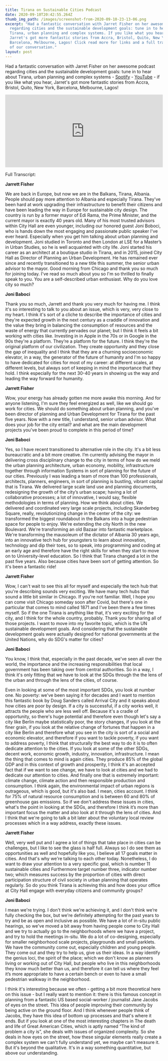```yaml
---
title: Tirana on Sustainable Cities Podcast
date: 2020-09-10T20:42:55.264Z
thumb_img_path: /images/screenshot-from-2020-09-10-23-13-06.png
excerpt: "Had a fantastic conversation with Jarret Fisher on her awesome podcast
  regarding cities and the sustainable development goals: tune in to hear about
  Tirana, urban planning and complex systems. If you like what you hear,
  Jarret's got more fantastic stories from Accra, Bristol, Quito, New York,
  Barcelona, Melbourne, Lagos! Click read more for links and a full transcript
  of our conversation."
layout: post
---
```

Had a fantastic conversation with Jarret Fisher on her awesome podcast regarding cities and the sustainable development goals: tune in to hear about Tirana, urban planning and complex systems - [Spotify](https://open.spotify.com/episode/3ZdtvV5dcJWaQLwhWCmDeZ?si=V__VTChPScuSU8G9xOo-Ng) - [YouTube](https://www.youtube.com/watch?v=hbdwKdoDRXE) - if you like what you hear, Jarret's got more fantastic stories from Accra, Bristol, Quito, New York, Barcelona, Melbourne, Lagos! 

<iframe src="https://open.spotify.com/embed-podcast/episode/3ZdtvV5dcJWaQLwhWCmDeZ"width="100%" height="232" frameborder="0" allowtransparency="true" allow="encrypted-media"></iframe>



Full Transcript:

**Jarrett Fisher**

We are back in Europe, but now we are in the Balkans, Tirana, Albania. People should pay more attention to Albania and especially Tirana. They've been hard at work upgrading their infrastructure to benefit their citizens and have been leading the way in Europe for sustainable city design. The country is run by a former mayor of Edi Rama, the Prime Minister, and the current mayor is exactly 40 years old. Many of his most trusted advisors within City Hall are even younger, including our honored guest Joni Boboci, who is hands down the most engaging and passionate public speaker I've ever heard. Especially when you get him talking about urban planning and development. Joni studied in Toronto and then London at LSE for a Master’s in Urban Studies, so he is well acquainted with city life. Joni started his career as an architect at a boutique studio in Tirana, and in 2015, joined City Hall as Director of Planning an Urban Development. He has remained ever since and recently transitioned to a new title this summer, the senior urban advisor to the mayor. Good morning from Chicago and thank you so much for joining today. I've read so much about you so I'm so thrilled to finally speak to you. You are a self-described urban enthusiast. Why do you love city so much?

**Joni Baboci**

Thank you so much, Jarrett and thank you very much for having me. I think it's so interesting to talk to you about an issue, which is very, very close to my heart. I think it's sort of a cliche to describe the importance of cities and they're expected growth in the next century as a craddle of innovation and the value they bring in balancing the consumption of resources and the waste of energy that currently pervades our planet; but I think it feels a bit working with cities like. Investing in in Apple in the 70s or in Google in the 90s they're a platform. They’re a platform for the future. I think they're the original platform of our civilization. They create opportunity and they close the gap of inequality and I think that they are a churning socioeconomic elevator, in a way, the generator of the future of humanity and I'm so happy to have dedicated for cities for most of my career: at different scales, at different levels, but always sort of keeping in mind the importance that they hold. I think especially for the next 30-40 years in showing us the way and leading the way forward for humanity.

**Jarrett Fisher**

Wow, your energy has already gotten me more awake this morning. And for anyone listening, I'm sure they feel energized as well, like we should go work for cities. We should do something about urban planning, and you've been director of planning and Urban Development for Tirana for the past five years. Now with a new title, I understand, senior urban advisor. What does your job for the city entail? and what are the main development projects you've been proud to complete in this period of time?

**Joni Baboci**

Yes, so I have recent transitioned to alternative role in the city. It's a bit less bureaucratic and a bit more creative. I’m currently advising the mayor in delivering cross disciplinary change to the city in terms of how do we meld the urban planning architecture, urban economy, mobility, infrastructure together through information Systems in sort of planning for the future of our cities. Previously I was leading a team of more than 100 professionals, architects, planners, engineers, in sort of planning is bustling, vibrant capital that is Tirana. We delivered large scale land use and planning documents, redesigning the growth of the city’s urban scape; having a lot of collaborative processes; a lot of innovative, I would say, flexible methodologies in terms of planning. How we think about cities. We delivered and coordinated very large scale projects, including Skanderbeg Square, really, revolutionizing change in the center of the city: we transformed the biggest roundabout in the Balkans into a huge pedestrian space for people to enjoy. We're extending the city North in the new Boulevard. We're transforming an old Bazaar into fantastic marketplace. We're transforming the mausoleum of the dictator of Albania 30 years ago, into an innovative tech hub for youngsters to learn about innovation, technology and dip their toes, so to speak, into programming and coding at an early age and therefore have the right skills for when they start to move on to University-level education. So I think that Tirana changed a lot in the past five years. Also because cities have been sort of getting attention. So it's been a fantastic ride!

**Jarrett Fisher**

Wow, I can't wait to see this all for myself and especially the tech hub that you're describing sounds very exciting. We have many tech hubs that sound a little bit similar in Chicago. If you're not familiar. Well, I hope you can come visit Chicago someday soon after Covid, but there's one in particular that comes to mind called 1871 and I've been there a few times myself. So if the one Tirana is anything like that, it's very exciting for the city, and I think for the whole country, probably. Thank you for sharing all of those projects. I want to move into my favorite topic, which is the UN sustainable development goals. And considering that the sustainable development goals were actually designed for national governments at the United Nations, why do SDG's matter for cities?

**Joni Baboci**

You know, I think that, especially in the past decade, we've seen all over the world, the importance and the increasing responsibilities that local government has been taking over from central authorities. So in a way, I think it's only fitting that we have to look at the SDGs through the the lens of the urban and through the lens of the cities, of course.

Even in looking at some of the most important SDGs, you look at number one. No poverty: we've been saying it for decades and I want to mention this fantastic book by Doug Sanders called Arrival City and it speaks about how cities are poor by design. If a city is successful, if a city works well, it attracts the people who are less well off. Because it's a cradle of opportunity, so there's huge potential and therefore even though let's say a city like Berlin maybe statistically poor, the story changes, if you look at the finer grain, if you look at the relative change of fortunes that happen in a city like Berlin and therefore what you see in the city is sort of a social and economic elevator, and therefore if you want to tackle poverty, if you want to address poverty, I think that structurally the best way to do it is to often dedicate attention to the cities. If you look at some of the other SDGs, decent work, economic growth, industry, innovation, infrastructure. I mean the thing that comes to mind is again cities. They produce 85% of the global GDP and in this context of growth and prosperity, I think it's an accepted fact that if we want to see change, we have to look at cities and we had to dedicate our attention to cities. And finally one that is extremely important: climate change, climate action and then responsible production and consumption. I think again, the environmental impact of urban regions is outrageous, which is good, but it's also bad. I mean, cities account. I think for 75% of natural resource consumption and is between 60 and 80% of greenhouse gas emissions. So if we don't address these issues in cities, what's the point in looking at the SDGs, and therefore I think it’s more than important focus the matter and also look at it through the lens of cities. And I think that we're going to talk a bit later about the voluntary local review processes which in a way address, exactly these issues.

**Jarrett Fisher**

Well, very well put and I agree a lot of things that take place in cities can be challenges, but I like to see the glass is half full. Always so I do see them as opportunities as well and hopefully like you, I believe all 17 goals matter in cities. And that's why we're talking to each other today. Nonetheless, I do want to draw your attention to a very specific goal, which is number 11 sustainable cities and Furthermore target number three, indicator number two; which measures success by the proportion of cities with direct participation structure of civil society in urban planning that operates regularly. So do you think Tirana is achieving this and how does your office at City Hall engage with everyday citizens and community groups?

**Joni Baboci**

I mean we're trying. I don't think we're achieving it, and I don't think we’re fully checking the box, but we're definitely attempting for the past years to try and be as open and inclusive as possible. We have a lot of in-situ public hearings, so we've moved a bit away from having people come to City Hall and we try to actually go to the neighborhoods where we have a project, and try to hold the meetings in-situ. We do a lot of co-designing, especially for smaller neighborhood scale projects, playgrounds and small parklets. We have the community come out, especially children and young people. They come out and they try to help us, give us their ideas. In a way identify the genius loci, the spirit of the place; which we don't know as planners living or working out of City Hall, but people who live in this neighborhoods they know much better than us, and therefore it can tell us where they feel it’s more appropriate to have a certain bench or even to have a small pedestrian walkway in the neighborhood. 

I think it's interesting because we often - getting a bit more theoretical here on this issue - but I really want to mention it: there is this famous concept in planning from a fantastic US based social-worker / journalist Jane Jacobs of eyes on the street. This idea of people improving their community by being active on the ground floor. And I think whenever people think of Jacobs, they have this idea of bottom up processes and that's where it ends. But if you look at one of the most interesting chapters in The death and life of Great American Cities, which is aptly named “The kind of problem a city is”, she deals with issues of organized complexity. So she deals in how eyes on the street, how these singular elements really create a complex system we can't fully understand yet, we maybe can't measure it. But it's beyond the qualitative. It's in a way something quantitative, but above our understanding.